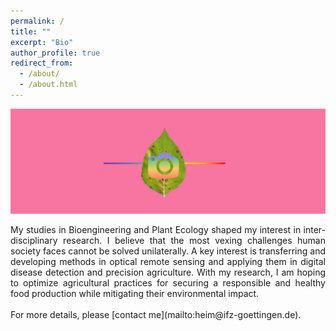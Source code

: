 ```yaml
---
permalink: /
title: ""
excerpt: "Bio"
author_profile: true
redirect_from: 
  - /about/
  - /about.html
---
```


 ![](/images/banner.png)
  
<div style = "text-align: justify">
My studies in Bioengineering and Plant Ecology shaped my interest in inter-disciplinary research. I believe that the most vexing challenges human society faces cannot be solved unilaterally. A key interest is transferring and developing methods in optical remote sensing and applying them in digital disease detection and precision agriculture. With my research, I am hoping to optimize agricultural practices for securing a responsible and healthy food production while mitigating their environmental impact.
<br>
<br>
For more details, please [contact me](mailto:heim@ifz-goettingen.de).
</div>
